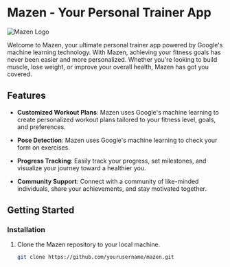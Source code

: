 # Mazen - Your Personal Trainer App

![Mazen Logo](link_to_your_logo.png)

Welcome to Mazen, your ultimate personal trainer app powered by Google's machine learning technology. With Mazen, achieving your fitness goals has never been easier and more personalized. Whether you're looking to build muscle, lose weight, or improve your overall health, Mazen has got you covered.

## Features

- **Customized Workout Plans**: Mazen uses Google's machine learning to create personalized workout plans tailored to your fitness level, goals, and preferences.

- **Pose Detection**: Mazen uses Google's machine learning to check your form on exercises.

- **Progress Tracking**: Easily track your progress, set milestones, and visualize your journey toward a healthier you.

- **Community Support**: Connect with a community of like-minded individuals, share your achievements, and stay motivated together.

## Getting Started

### Installation

1. Clone the Mazen repository to your local machine.

   ```bash
   git clone https://github.com/yourusername/mazen.git
